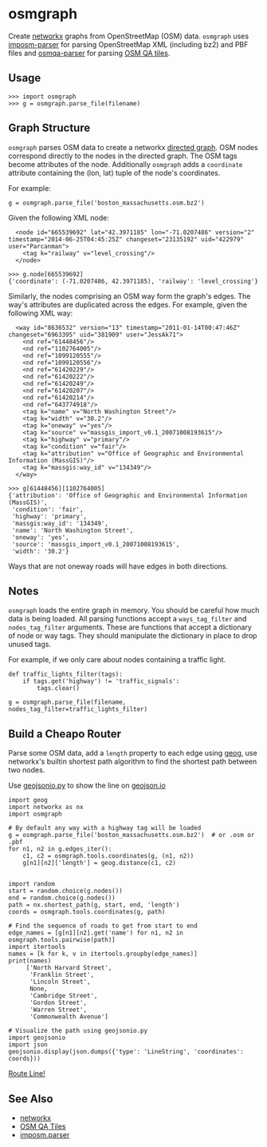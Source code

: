 osmgraph
========

Create [networkx](https://networkx.github.io/) graphs from OpenStreetMap (OSM)
data.  `osmgraph` uses
[imposm-parser](https://github.com/omniscale/imposm-parser) for parsing
OpenStreetMap XML (including bz2) and PBF
files and [osmqa-parser](https://github.com/mapkin/osmqa-parser) for parsing
[OSM QA tiles](http://osmlab.github.io/osm-qa-tiles/).


Usage
-----

```
>>> import osmgraph
>>> g = osmgraph.parse_file(filename)
```


Graph Structure
---------------
`osmgraph` parses OSM data to create a networkx [directed graph](https://networkx.readthedocs.org/en/stable/reference/classes.digraph.html). OSM nodes correspond directly to the nodes in the directed graph. The OSM tags become attributes of the node. Additionally `osmgraph` adds a `coordinate` attribute containing the (lon, lat) tuple of the node's coordinates.

For example:
```
g = osmgraph.parse_file('boston_massachusetts.osm.bz2')
```

Given the following XML node:
```
  <node id="665539692" lat="42.3971185" lon="-71.0207486" version="2" timestamp="2014-06-25T04:45:25Z" changeset="23135192" uid="422979" user="Parcanman">
    <tag k="railway" v="level_crossing"/>
  </node>
```

```
>>> g.node[665539692]
{'coordinate': (-71.0207486, 42.3971185), 'railway': 'level_crossing'}
```

Similarly, the nodes comprising an OSM way form the graph's edges. The way's attributes are duplicated across the edges. For example, given the following XML way:
```
  <way id="8636532" version="13" timestamp="2011-01-14T00:47:46Z" changeset="6963395" uid="381909" user="JessAk71">
    <nd ref="61448456"/>
    <nd ref="1102764005"/>
    <nd ref="1099120555"/>
    <nd ref="1099120556"/>
    <nd ref="61420229"/>
    <nd ref="61420222"/>
    <nd ref="61420249"/>
    <nd ref="61420207"/>
    <nd ref="61420214"/>
    <nd ref="643774918"/>
    <tag k="name" v="North Washington Street"/>
    <tag k="width" v="30.2"/>
    <tag k="oneway" v="yes"/>
    <tag k="source" v="massgis_import_v0.1_20071008193615"/>
    <tag k="highway" v="primary"/>
    <tag k="condition" v="fair"/>
    <tag k="attribution" v="Office of Geographic and Environmental Information (MassGIS)"/>
    <tag k="massgis:way_id" v="134349"/>
  </way>
```

```
>>> g[61448456][1102764005]
{'attribution': 'Office of Geographic and Environmental Information (MassGIS)',
 'condition': 'fair',
 'highway': 'primary',
 'massgis:way_id': '134349',
 'name': 'North Washington Street',
 'oneway': 'yes',
 'source': 'massgis_import_v0.1_20071008193615',
 'width': '30.2'}
```

Ways that are not oneway roads will have edges in both directions.


Notes
-----
`osmgraph` loads the entire graph in memory. You should be careful how much
data is being loaded. All parsing functions accept a `ways_tag_filter` and
`nodes_tag_filter` arguments. These are functions that accept a dictionary
of node or way tags. They should manipulate the dictionary in place to drop
unused tags.

For example, if we only care about nodes containing a traffic light.

```
def traffic_lights_filter(tags):
    if tags.get('highway') != 'traffic_signals':
        tags.clear()

g = osmgraph.parse_file(filename, nodes_tag_filter=traffic_lights_filter)
```

Build a Cheapo Router
-----------------------------------
Parse some OSM data, add a `length` property to each edge using
[geog](https://github.com/jwass/geog), use networkx's builtin shortest path
algorithm to find the shortest path between two nodes.

Use [geojsonio.py](https://github.com/jwass/geojsonio.py) to show the line on
[geojson.io](https://geojson.io)

```
import geog
import networkx as nx
import osmgraph

# By default any way with a highway tag will be loaded
g = osmgraph.parse_file('boston_massachusetts.osm.bz2')  # or .osm or .pbf
for n1, n2 in g.edges_iter():
    c1, c2 = osmgraph.tools.coordinates(g, (n1, n2))   
    g[n1][n2]['length'] = geog.distance(c1, c2)


import random
start = random.choice(g.nodes())
end = random.choice(g.nodes())
path = nx.shortest_path(g, start, end, 'length')
coords = osmgraph.tools.coordinates(g, path)

# Find the sequence of roads to get from start to end
edge_names = [g[n1][n2].get('name') for n1, n2 in osmgraph.tools.pairwise(path)]
import itertools
names = [k for k, v in itertools.groupby(edge_names)]
print(names)
     ['North Harvard Street',
      'Franklin Street',
      'Lincoln Street',
      None,
      'Cambridge Street',
      'Gordon Street',
      'Warren Street',
      'Commonwealth Avenue']

# Visualize the path using geojsonio.py
import geojsonio
import json
geojsonio.display(json.dumps({'type': 'LineString', 'coordinates': coords}))

```

[Route Line!](doc/images/router_line_example.jpg)

See Also
--------
* [networkx](https://networkx.github.io)
* [OSM QA Tiles](https://osmlab.github.io/osm-qa-tiles/)
* [imposm.parser](https://github.com/omniscale/imposm-paser)
